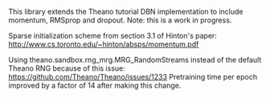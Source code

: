 This library extends the Theano tutorial DBN implementation to include momentum, RMSprop and dropout.
Note: this is a work in progress.

Sparse initialization scheme from section 3.1 of Hinton's paper:
  http://www.cs.toronto.edu/~hinton/absps/momentum.pdf
  
Using theano.sandbox.rng_mrg.MRG_RandomStreams instead of the default Theano RNG because of this issue: https://github.com/Theano/Theano/issues/1233
Pretraining time per epoch improved by a factor of 14 after making this change.
